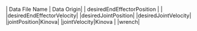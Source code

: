 | Data File Name | Data Origin|
| desiredEndEffectorPosition | |
|desiredEndEffectorVelocity|
|desiredJointPosition| 
|desiredJointVelocity| 
|jointPosition|Kinova|
|jointVelocity|Kinova |
|wrench|
